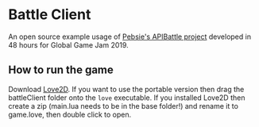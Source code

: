 # Battle Client
An open source example usage of [Pebsie's APIBattle project](https://github.com/Pebsie/APIBattle/blob/master/README.md) developed in 48 hours for Global Game Jam 2019.

## How to run the game
Download [Love2D](https://love2d.org). If you want to use the portable version then drag the battleClient folder onto the `love` executable. If you installed Love2D then create a zip (main.lua needs to be in the base folder!) and rename it to game.love, then double click to open.
